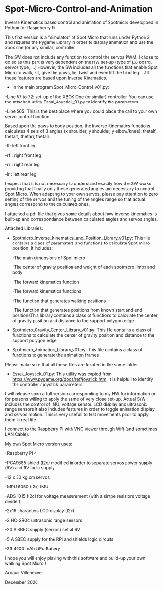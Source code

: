 # Spot-Micro-Control-and-Animation
Inverse Kinematics based control and animation of Spotmicro developped in Python for Raspeberry Pi

This first version is a "simulator" of Spot Micro that runs under Python 3 and requires the Pygame Library in order to display animation and use the xbox one (or any similar) controller

The SW does not include any function to control the servos PWM. I chose to do so as this part is very dependent on the HW set-up (type of µC board, servos type, ...)
However, the SW includes all the functions that enable Spot Micro to walk, sit, give the paws, lie, twist and even lift the hind leg...
All these features are based upon Inverse Kinematics.

* In the main program Spot_Micro_Control_v01.py:

-Line 57 to 72: set-up of the XBOX One (or similar) controller. You can use the attached utility Essai_Joystick_01.py to identify the parameters.

-Line 565: This is the best place where you could place the call to your own servo control function.
 
Based upon the paws to body position, the Inverse Kinematics functions calculates 4 sets of 3 angles (x shoulder, y shoulder, y elbow/knee): thetalf, thetarf, thetarr, thetalr:

-lf: left front leg

-rf : right front leg

-rr : right rear leg

-lr : left rear leg

I expect that it is not necessary to understand exactly how the SW works providing that finally only these generated angles are necessary to control Spot Micro.
When adapting to your own servos, please pay attention to zero setting of the servos and the tuning of the angles range so that actual angles correspond to the calculated ones.

I attached a pdf file that gives some details about how inverse kinematics is built-up and correspondance between calculated angles and servos angles.

Attached Libraries:

* Spotmicro_Inverse_Kinematics_and_Position_Library_v01.py: This file contains a class of paramaters and functions to calculate Spot micro position. It includes:
  
   -The main dimensions of Spot micro
   
   -The center of gravity position and weight of each spotmicro limbs and body
   
   -The forward kinematics function
   
   -The forward kinematics functions
   
   -The function that generates walking positions
   
   -The function that generates positions from known start and end positionsThis library contains a class of functions to calculate the center of gravity position
    and distance to the support polygon edge


* Spotmicro_Gravity_Center_Library_v01.py: This file contains a class of functions to calculate the center of gravity position and distance to the support polygon edge


* Spotmicro_Animation_Library_v01.py:
  This file contains a class of functions to generate the animation frames

Please make sure that all these files are located in the same folder.

* Essai_Joystick_01.py: This utility was copied from https://www.pygame.org/docs/ref/joystick.htm. It is helpfull to identify the controller / joystick parameters
  
I will release soon a full version corresponding to my HW for information or for persons willing to apply the same of very close set-up.
Actual S/W includes the control of IMU, voltage sensor, LCD display and ultrasonic range sensors
It also includes features in order to toggle animation display and servos motion. This is very usefull to test movements prior to apply them in real life.

I connect to the Raspberry Pi with VNC viewer through Wifi (and sometimes LAN Cable). 

My own Spot Micro version uses:

-Raspberry Pi 4

-PCA9685 shield (I2c) modified in order to separate servos power supply (6V) and 5V logic supply

-12 x 30 kg.cm servos

-MPU 6050 (I2c) IMU

-ADS 1015 (I2c) for voltage measurement (with a simpe resistors voltage divider)

-2x16 characters LCD display (I2c)

-2 HC-SR04 untrasonic range sensors

-20 A SBEC supply (servos) set at 6V

-5 A SBEC supply for the RPi and shields logic circuits

-2S 4000 mAh LiPo Battery

I hope you will enjoy playing with this software and build-up your own walking Spot Micro ! 



Arnaud Villeneuve

December 2020




